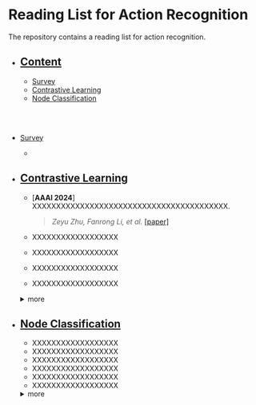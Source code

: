 # Reading List for Action Recognition

The repository contains a reading list for action recognition.

- ## [Content](#content)

  - <a href="#survey">Survey</a>
  - <a href="#contrastive-learning">Contrastive Learning</a>
  - <a href="#node-classification">Node Classification</a>

  <br></br>

- [Survey](#content)

  - 

- ## [Contrastive Learning](#content)

  - [**AAAI 2024**] XXXXXXXXXXXXXXXXXXXXXXXXXXXXXXXXXXXXXXXXX.

    >*Zeyu Zhu, Fanrong Li, et al.*  [[paper]](https://arxiv.org/pdf/2311.09775.pdf) 

  - XXXXXXXXXXXXXXXXXX

  - XXXXXXXXXXXXXXXXXX

  - XXXXXXXXXXXXXXXXXX

  - XXXXXXXXXXXXXXXXXX

  <details><summary> more </summary> 

  - XXXXXXXXXXXXXXXXXX 
  - XXXXXXXXXXXXXXXXXX
  - XXXXXXXXXXXXXXXXXX
  - XXXXXXXXXXXXXXXXXX
  - XXXXXXXXXXXXXXXXXX

   </details>

- ## [Node Classification](#content)

  - XXXXXXXXXXXXXXXXXX
  - XXXXXXXXXXXXXXXXXX
  - XXXXXXXXXXXXXXXXXX
  - XXXXXXXXXXXXXXXXXX
  - XXXXXXXXXXXXXXXXXX
  - XXXXXXXXXXXXXXXXXX

  <details><summary> more </summary> 

  - XXXXXXXXXXXXXXXXXX 
  - XXXXXXXXXXXXXXXXXX
  - XXXXXXXXXXXXXXXXXX
  - XXXXXXXXXXXXXXXXXX
  - XXXXXXXXXXXXXXXXXX

   </details>




